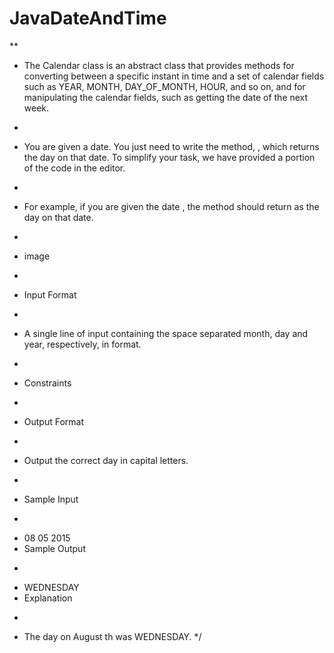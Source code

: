 # JavaDateAndTime

**
 * The Calendar class is an abstract class that provides methods for converting between a specific instant in time and a set of calendar fields such as YEAR, MONTH, DAY_OF_MONTH, HOUR, and so on, and for manipulating the calendar fields, such as getting the date of the next week.
 * <p>
 * You are given a date. You just need to write the method, , which returns the day on that date. To simplify your task, we have provided a portion of the code in the editor.
 * <p>
 * For example, if you are given the date , the method should return  as the day on that date.
 * <p>
 * image
 * <p>
 * Input Format
 * <p>
 * A single line of input containing the space separated month, day and year, respectively, in    format.
 * <p>
 * Constraints
 * <p>
 * Output Format
 * <p>
 * Output the correct day in capital letters.
 * <p>
 * Sample Input
 * <p>
 * 08 05 2015
 * Sample Output
 * <p>
 * WEDNESDAY
 * Explanation
 * <p>
 * The day on August th  was WEDNESDAY.
 */
